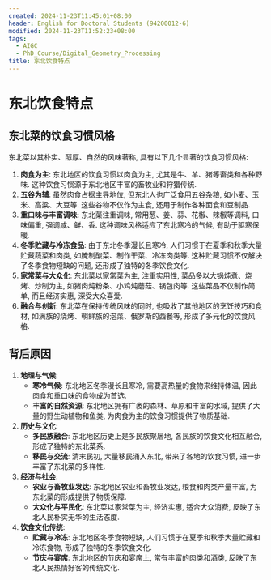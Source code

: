 ```yaml
---
created: 2024-11-23T11:45:01+08:00
header: English for Doctoral Students (94200012-6)
modified: 2024-11-23T11:52:23+08:00
tags:
  - AIGC
  - PhD_Course/Digital_Geometry_Processing
title: 东北饮食特点
---
```


# 东北饮食特点

## 东北菜的饮食习惯风格

东北菜以其朴实、醇厚、自然的风味著称, 具有以下几个显著的饮食习惯风格:

1. **肉食为主**: 东北地区的饮食习惯以肉食为主, 尤其是牛、羊、猪等畜类和各种野味. 这种饮食习惯源于东北地区丰富的畜牧业和狩猎传统.
2. **五谷为辅**: 虽然肉食占据主导地位, 但东北人也广泛食用五谷杂粮, 如小麦、玉米、高粱、大豆等. 这些谷物不仅作为主食, 还用于制作各种面食和豆制品.
3. **重口味与丰富调味**: 东北菜注重调味, 常用葱、姜、蒜、花椒、辣椒等调料, 口味偏重, 强调咸、鲜、香. 这种调味风格适应了东北寒冷的气候, 有助于驱寒保暖.
4. **冬季贮藏与冷冻食品**: 由于东北冬季漫长且寒冷, 人们习惯于在夏季和秋季大量贮藏蔬菜和肉类, 如腌制酸菜、制作干菜、冷冻肉类等. 这种贮藏习惯不仅解决了冬季食物短缺的问题, 还形成了独特的冬季饮食文化.
5. **家常菜与大众化**: 东北菜以家常菜为主, 注重实用性, 菜品多以大锅炖煮、烧烤、炒制为主, 如猪肉炖粉条、小鸡炖蘑菇、锅包肉等. 这些菜品不仅制作简单, 而且经济实惠, 深受大众喜爱.
6. **融合与创新**: 东北菜在保持传统风味的同时, 也吸收了其他地区的烹饪技巧和食材, 如满族的烧烤、朝鲜族的泡菜、俄罗斯的西餐等, 形成了多元化的饮食风格.

## 背后原因

1. **地理与气候**:
   - **寒冷气候**: 东北地区冬季漫长且寒冷, 需要高热量的食物来维持体温, 因此肉食和重口味的食物成为首选.
   - **丰富的自然资源**: 东北地区拥有广袤的森林、草原和丰富的水域, 提供了大量的野生动植物和鱼类, 为肉食为主的饮食习惯提供了物质基础.
2. **历史与文化**:
   - **多民族融合**: 东北地区历史上是多民族聚居地, 各民族的饮食文化相互融合, 形成了独特的东北菜系.
   - **移民与交流**: 清末民初, 大量移民涌入东北, 带来了各地的饮食习惯, 进一步丰富了东北菜的多样性.
3. **经济与社会**:
   - **农业与畜牧业发达**: 东北地区农业和畜牧业发达, 粮食和肉类产量丰富, 为东北菜的形成提供了物质保障.
   - **大众化与平民化**: 东北菜以家常菜为主, 经济实惠, 适合大众消费, 反映了东北人民朴实无华的生活态度.
4. **饮食文化传统**:
   - **贮藏与冷冻**: 东北地区冬季食物短缺, 人们习惯于在夏季和秋季大量贮藏和冷冻食物, 形成了独特的冬季饮食文化.
   - **节庆与宴席**: 东北地区的节庆和宴席上, 常有丰富的肉类和酒类, 反映了东北人民热情好客的传统文化.

